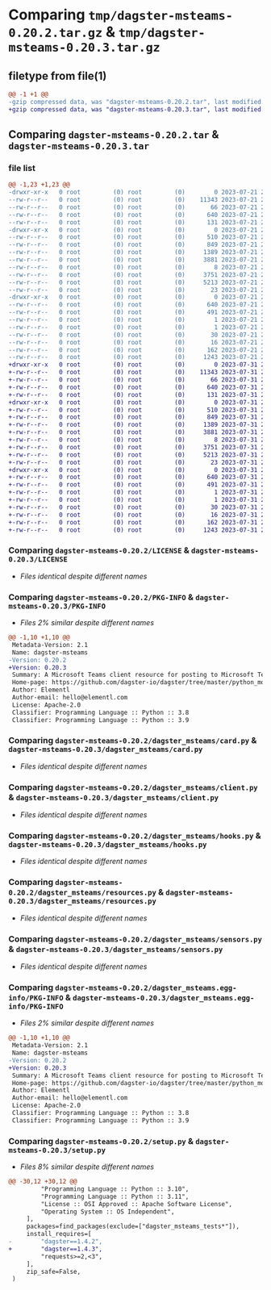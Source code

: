# Comparing `tmp/dagster-msteams-0.20.2.tar.gz` & `tmp/dagster-msteams-0.20.3.tar.gz`

## filetype from file(1)

```diff
@@ -1 +1 @@
-gzip compressed data, was "dagster-msteams-0.20.2.tar", last modified: Fri Jul 21 22:36:58 2023, max compression
+gzip compressed data, was "dagster-msteams-0.20.3.tar", last modified: Mon Jul 31 23:07:05 2023, max compression
```

## Comparing `dagster-msteams-0.20.2.tar` & `dagster-msteams-0.20.3.tar`

### file list

```diff
@@ -1,23 +1,23 @@
-drwxr-xr-x   0 root         (0) root         (0)        0 2023-07-21 22:36:58.578878 dagster-msteams-0.20.2/
--rw-r--r--   0 root         (0) root         (0)    11343 2023-07-21 22:28:10.000000 dagster-msteams-0.20.2/LICENSE
--rw-r--r--   0 root         (0) root         (0)       66 2023-07-21 22:28:10.000000 dagster-msteams-0.20.2/MANIFEST.in
--rw-r--r--   0 root         (0) root         (0)      640 2023-07-21 22:36:58.578878 dagster-msteams-0.20.2/PKG-INFO
--rw-r--r--   0 root         (0) root         (0)      131 2023-07-21 22:28:10.000000 dagster-msteams-0.20.2/README.md
-drwxr-xr-x   0 root         (0) root         (0)        0 2023-07-21 22:36:58.578878 dagster-msteams-0.20.2/dagster_msteams/
--rw-r--r--   0 root         (0) root         (0)      510 2023-07-21 22:28:10.000000 dagster-msteams-0.20.2/dagster_msteams/__init__.py
--rw-r--r--   0 root         (0) root         (0)      849 2023-07-21 22:28:10.000000 dagster-msteams-0.20.2/dagster_msteams/card.py
--rw-r--r--   0 root         (0) root         (0)     1389 2023-07-21 22:28:10.000000 dagster-msteams-0.20.2/dagster_msteams/client.py
--rw-r--r--   0 root         (0) root         (0)     3881 2023-07-21 22:28:10.000000 dagster-msteams-0.20.2/dagster_msteams/hooks.py
--rw-r--r--   0 root         (0) root         (0)        8 2023-07-21 22:28:10.000000 dagster-msteams-0.20.2/dagster_msteams/py.typed
--rw-r--r--   0 root         (0) root         (0)     3751 2023-07-21 22:28:10.000000 dagster-msteams-0.20.2/dagster_msteams/resources.py
--rw-r--r--   0 root         (0) root         (0)     5213 2023-07-21 22:28:10.000000 dagster-msteams-0.20.2/dagster_msteams/sensors.py
--rw-r--r--   0 root         (0) root         (0)       23 2023-07-21 22:28:10.000000 dagster-msteams-0.20.2/dagster_msteams/version.py
-drwxr-xr-x   0 root         (0) root         (0)        0 2023-07-21 22:36:58.578878 dagster-msteams-0.20.2/dagster_msteams.egg-info/
--rw-r--r--   0 root         (0) root         (0)      640 2023-07-21 22:36:58.000000 dagster-msteams-0.20.2/dagster_msteams.egg-info/PKG-INFO
--rw-r--r--   0 root         (0) root         (0)      491 2023-07-21 22:36:58.000000 dagster-msteams-0.20.2/dagster_msteams.egg-info/SOURCES.txt
--rw-r--r--   0 root         (0) root         (0)        1 2023-07-21 22:36:58.000000 dagster-msteams-0.20.2/dagster_msteams.egg-info/dependency_links.txt
--rw-r--r--   0 root         (0) root         (0)        1 2023-07-21 22:36:58.000000 dagster-msteams-0.20.2/dagster_msteams.egg-info/not-zip-safe
--rw-r--r--   0 root         (0) root         (0)       30 2023-07-21 22:36:58.000000 dagster-msteams-0.20.2/dagster_msteams.egg-info/requires.txt
--rw-r--r--   0 root         (0) root         (0)       16 2023-07-21 22:36:58.000000 dagster-msteams-0.20.2/dagster_msteams.egg-info/top_level.txt
--rw-r--r--   0 root         (0) root         (0)      162 2023-07-21 22:36:58.578878 dagster-msteams-0.20.2/setup.cfg
--rw-r--r--   0 root         (0) root         (0)     1243 2023-07-21 22:28:10.000000 dagster-msteams-0.20.2/setup.py
+drwxr-xr-x   0 root         (0) root         (0)        0 2023-07-31 23:07:05.829606 dagster-msteams-0.20.3/
+-rw-r--r--   0 root         (0) root         (0)    11343 2023-07-31 22:58:19.000000 dagster-msteams-0.20.3/LICENSE
+-rw-r--r--   0 root         (0) root         (0)       66 2023-07-31 22:58:19.000000 dagster-msteams-0.20.3/MANIFEST.in
+-rw-r--r--   0 root         (0) root         (0)      640 2023-07-31 23:07:05.829606 dagster-msteams-0.20.3/PKG-INFO
+-rw-r--r--   0 root         (0) root         (0)      131 2023-07-31 22:58:19.000000 dagster-msteams-0.20.3/README.md
+drwxr-xr-x   0 root         (0) root         (0)        0 2023-07-31 23:07:05.829606 dagster-msteams-0.20.3/dagster_msteams/
+-rw-r--r--   0 root         (0) root         (0)      510 2023-07-31 22:58:19.000000 dagster-msteams-0.20.3/dagster_msteams/__init__.py
+-rw-r--r--   0 root         (0) root         (0)      849 2023-07-31 22:58:19.000000 dagster-msteams-0.20.3/dagster_msteams/card.py
+-rw-r--r--   0 root         (0) root         (0)     1389 2023-07-31 22:58:19.000000 dagster-msteams-0.20.3/dagster_msteams/client.py
+-rw-r--r--   0 root         (0) root         (0)     3881 2023-07-31 22:58:19.000000 dagster-msteams-0.20.3/dagster_msteams/hooks.py
+-rw-r--r--   0 root         (0) root         (0)        8 2023-07-31 22:58:19.000000 dagster-msteams-0.20.3/dagster_msteams/py.typed
+-rw-r--r--   0 root         (0) root         (0)     3751 2023-07-31 22:58:19.000000 dagster-msteams-0.20.3/dagster_msteams/resources.py
+-rw-r--r--   0 root         (0) root         (0)     5213 2023-07-31 22:58:19.000000 dagster-msteams-0.20.3/dagster_msteams/sensors.py
+-rw-r--r--   0 root         (0) root         (0)       23 2023-07-31 22:58:19.000000 dagster-msteams-0.20.3/dagster_msteams/version.py
+drwxr-xr-x   0 root         (0) root         (0)        0 2023-07-31 23:07:05.829606 dagster-msteams-0.20.3/dagster_msteams.egg-info/
+-rw-r--r--   0 root         (0) root         (0)      640 2023-07-31 23:07:05.000000 dagster-msteams-0.20.3/dagster_msteams.egg-info/PKG-INFO
+-rw-r--r--   0 root         (0) root         (0)      491 2023-07-31 23:07:05.000000 dagster-msteams-0.20.3/dagster_msteams.egg-info/SOURCES.txt
+-rw-r--r--   0 root         (0) root         (0)        1 2023-07-31 23:07:05.000000 dagster-msteams-0.20.3/dagster_msteams.egg-info/dependency_links.txt
+-rw-r--r--   0 root         (0) root         (0)        1 2023-07-31 23:07:05.000000 dagster-msteams-0.20.3/dagster_msteams.egg-info/not-zip-safe
+-rw-r--r--   0 root         (0) root         (0)       30 2023-07-31 23:07:05.000000 dagster-msteams-0.20.3/dagster_msteams.egg-info/requires.txt
+-rw-r--r--   0 root         (0) root         (0)       16 2023-07-31 23:07:05.000000 dagster-msteams-0.20.3/dagster_msteams.egg-info/top_level.txt
+-rw-r--r--   0 root         (0) root         (0)      162 2023-07-31 23:07:05.829606 dagster-msteams-0.20.3/setup.cfg
+-rw-r--r--   0 root         (0) root         (0)     1243 2023-07-31 22:58:19.000000 dagster-msteams-0.20.3/setup.py
```

### Comparing `dagster-msteams-0.20.2/LICENSE` & `dagster-msteams-0.20.3/LICENSE`

 * *Files identical despite different names*

### Comparing `dagster-msteams-0.20.2/PKG-INFO` & `dagster-msteams-0.20.3/PKG-INFO`

 * *Files 2% similar despite different names*

```diff
@@ -1,10 +1,10 @@
 Metadata-Version: 2.1
 Name: dagster-msteams
-Version: 0.20.2
+Version: 0.20.3
 Summary: A Microsoft Teams client resource for posting to Microsoft Teams
 Home-page: https://github.com/dagster-io/dagster/tree/master/python_modules/libraries/dagster-msteams
 Author: Elementl
 Author-email: hello@elementl.com
 License: Apache-2.0
 Classifier: Programming Language :: Python :: 3.8
 Classifier: Programming Language :: Python :: 3.9
```

### Comparing `dagster-msteams-0.20.2/dagster_msteams/card.py` & `dagster-msteams-0.20.3/dagster_msteams/card.py`

 * *Files identical despite different names*

### Comparing `dagster-msteams-0.20.2/dagster_msteams/client.py` & `dagster-msteams-0.20.3/dagster_msteams/client.py`

 * *Files identical despite different names*

### Comparing `dagster-msteams-0.20.2/dagster_msteams/hooks.py` & `dagster-msteams-0.20.3/dagster_msteams/hooks.py`

 * *Files identical despite different names*

### Comparing `dagster-msteams-0.20.2/dagster_msteams/resources.py` & `dagster-msteams-0.20.3/dagster_msteams/resources.py`

 * *Files identical despite different names*

### Comparing `dagster-msteams-0.20.2/dagster_msteams/sensors.py` & `dagster-msteams-0.20.3/dagster_msteams/sensors.py`

 * *Files identical despite different names*

### Comparing `dagster-msteams-0.20.2/dagster_msteams.egg-info/PKG-INFO` & `dagster-msteams-0.20.3/dagster_msteams.egg-info/PKG-INFO`

 * *Files 2% similar despite different names*

```diff
@@ -1,10 +1,10 @@
 Metadata-Version: 2.1
 Name: dagster-msteams
-Version: 0.20.2
+Version: 0.20.3
 Summary: A Microsoft Teams client resource for posting to Microsoft Teams
 Home-page: https://github.com/dagster-io/dagster/tree/master/python_modules/libraries/dagster-msteams
 Author: Elementl
 Author-email: hello@elementl.com
 License: Apache-2.0
 Classifier: Programming Language :: Python :: 3.8
 Classifier: Programming Language :: Python :: 3.9
```

### Comparing `dagster-msteams-0.20.2/setup.py` & `dagster-msteams-0.20.3/setup.py`

 * *Files 8% similar despite different names*

```diff
@@ -30,12 +30,12 @@
         "Programming Language :: Python :: 3.10",
         "Programming Language :: Python :: 3.11",
         "License :: OSI Approved :: Apache Software License",
         "Operating System :: OS Independent",
     ],
     packages=find_packages(exclude=["dagster_msteams_tests*"]),
     install_requires=[
-        "dagster==1.4.2",
+        "dagster==1.4.3",
         "requests>=2,<3",
     ],
     zip_safe=False,
 )
```

